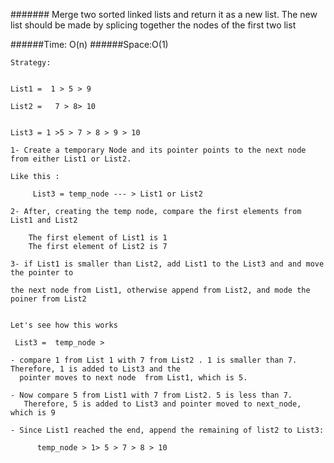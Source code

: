 ####### Merge two sorted linked lists and return it as a new list. The new list should be made by splicing together the nodes of the first two list

######Time: O(n) 
######Space:O(1)




```
Strategy:


List1 =  1 > 5 > 9 

List2 =   7 > 8> 10


List3 = 1 >5 > 7 > 8 > 9 > 10

1- Create a temporary Node and its pointer points to the next node from either List1 or List2.

Like this :

     List3 = temp_node --- > List1 or List2

2- After, creating the temp node, compare the first elements from List1 and List2 

    The first element of List1 is 1 
    The first element of List2 is 7 

3- if List1 is smaller than List2, add List1 to the List3 and and move the pointer to

the next node from List1, otherwise append from List2, and mode the poiner from List2


Let's see how this works

 List3 =  temp_node > 

- compare 1 from List 1 with 7 from List2 . 1 is smaller than 7. Therefore, 1 is added to List3 and the
  pointer moves to next node  from List1, which is 5.

- Now compare 5 from List1 with 7 from List2. 5 is less than 7. 
   Therefore, 5 is added to List3 and pointer moved to next_node, which is 9 

- Since List1 reached the end, append the remaining of list2 to List3:

      temp_node > 1> 5 > 7 > 8 > 10 

```
